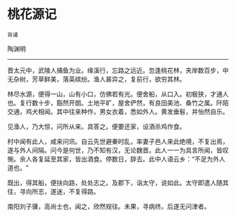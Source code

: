 # 桃花源记

`背诵`

陶渊明

---

晋太元中，武陵人捕鱼为业。缘溪行，忘路之远近。忽逢桃花林，夹岸数百步，中无杂树，芳草鲜美，落英缤纷。渔人甚异之，复前行，欲穷其林。

林尽水源，便得一山，山有小口，仿佛若有光。便舍船，从口入。初极狭，才通人也。复行数十步，豁然开朗。土地平旷，屋舍俨然，有良田美池、桑竹之属。阡陌交通，鸡犬相闻。其中往来种作，男女衣着，悉如外人。黄发垂髫，并怡然自乐。

见渔人，乃大惊，问所从来。具答之。便要还家，设酒杀鸡作食。

村中闻有此人，咸来问讯。自云先世避秦时乱，率妻子邑人来此绝境，不复出焉，遂与外人间隔。问今是何世，乃不知有汉，无论魏晋。此人一一为具言所闻，皆叹惋。余人各复延至其家，皆出酒食。停数日，辞去。此中人语云乡：“不足为外人道也。"

既出，得其船，便扶向路，处处志之。及郡下，诣太守，说如此。太守即遣人随其往，寻向所志，遂迷，不复得路。

南阳刘子骥，高尚士也，闻之，欣然规往。未果，寻病终。后遂无问津者。
